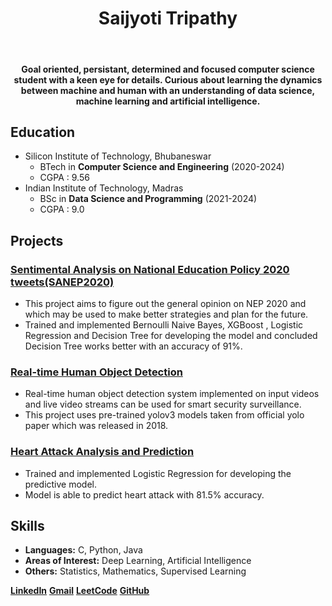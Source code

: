 
<h1 align="center">Saijyoti Tripathy</h1>
<br>
<h4 align="center">Goal oriented, persistant, determined and focused computer science student with a keen eye for details. Curious about learning the dynamics between machine and human with an understanding of data science, machine learning and artificial intelligence.</h4>

## Education 
- Silicon Institute of Technology, Bhubaneswar
   - BTech in **Computer Science and Engineering** (2020-2024)
   - CGPA : 9.56
- Indian Institute of Technology, Madras
   - BSc in **Data Science and Programming** (2021-2024)
   - CGPA : 9.0

## Projects

### [Sentimental Analysis on National Education Policy 2020 tweets(SANEP2020)](https://github.com/SaijyotiTripathy/SANEP2020)
- This project aims to figure out the general opinion on NEP 2020 and which may be used to make better strategies and plan for the future.
- Trained and implemented Bernoulli Naive Bayes, XGBoost , Logistic Regression and Decision Tree for developing the model and concluded Decision Tree works better with an accuracy of 91%.

### [Real-time Human Object Detection](https://github.com/SaijyotiTripathy/Real-time-Human-Object-Detection)
- Real-time human object detection system implemented on input videos and live video streams can be used for smart security surveillance.
- This project uses pre-trained yolov3 models taken from official yolo paper which was released in 2018.

### [Heart Attack Analysis and Prediction](https://github.com/SaijyotiTripathy/Heart-Attack-Analysis-and-Prediction)
- Trained and implemented Logistic Regression for developing the predictive model.
- Model is able to predict heart attack with 81.5% accuracy.

## Skills
- **Languages:** C, Python, Java
- **Areas of Interest:** Deep Learning, Artificial Intelligence
- **Others:** Statistics, Mathematics, Supervised Learning

**[LinkedIn](https://www.linkedin.com/in/saijyoti-tripathy/)**
**[Gmail](mailto:tripathysaijyoti02@gmail.com?subject=Hello%20Saijyoti,%20From%20Github)**
**[LeetCode](https://leetcode.com/Crimson07/)**
**[GitHub](https://github.com/SaijyotiTripathy)**
